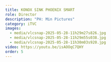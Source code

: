 ```yaml
---
title: KONOX SINK PHOENIX SMART
role: Director
description: "PH: Min Pictures"
category: iTVC
images:
  - media/vlcsnap-2025-05-28-11h29m27s826.jpg
  - media/vlcsnap-2025-05-28-11h29m55s038.jpg
  - media/vlcsnap-2025-05-28-11h30m03s920.jpg
video: https://youtu.be/isAOOqC7QHY
order: 5
---
```

